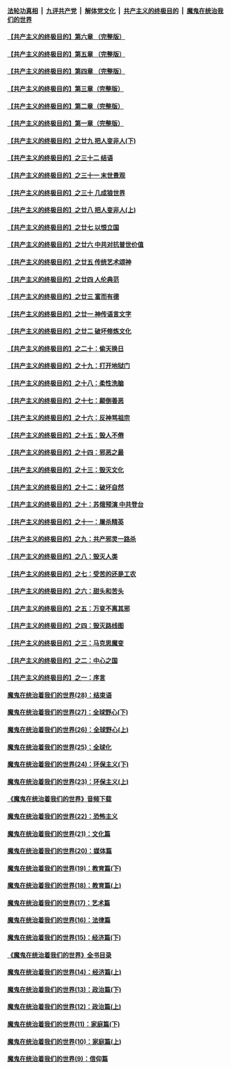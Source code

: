 

####  [法轮功真相](../../../../basic/blob/master/README.md?t=04201831) &nbsp;|&nbsp; [九评共产党](../../../../9ping.md/blob/master/README.md?t=04201831) &nbsp;|&nbsp; [解体党文化](../../../../jtdwh.md/blob/master/README.md?t=04201831)  &nbsp;|&nbsp; [共产主义的终极目的](../../../../gczydzjmd.md/blob/master/README.md?t=04201831) &nbsp;|&nbsp; [魔鬼在统治我们的世界](../../../../mgztzwmdsj.md/blob/master/README.md?t=04201831) 

#### [【共产主义的终极目的】第六章 （完整版）](../pages/nsc422/n11428913.md?t=04201831) 

#### [【共产主义的终极目的】第五章 （完整版）](../pages/nsc422/n11428912.md?t=04201831) 

#### [【共产主义的终极目的】第四章 （完整版）](../pages/nsc422/n11428907.md?t=04201831) 

#### [【共产主义的终极目的】第三章（完整版）](../pages/nsc422/n11428848.md?t=04201831) 

#### [【共产主义的终极目的】第二章（完整版）](../pages/nsc422/n11428831.md?t=04201831) 

#### [【共产主义的终极目的】第一章（完整版）](../pages/nsc422/n11417651.md?t=04201831) 

#### [【共产主义的终极目的】之廿九 把人变非人(下)](../pages/nsc422/n11344140.md?t=04201831) 

#### [【共产主义的终极目的】之三十二 结语](../pages/nsc422/n11360535.md?t=04201831) 

#### [【共产主义的终极目的】之三十一 末世景观](../pages/nsc422/n11351129.md?t=04201831) 

#### [【共产主义的终极目的】之三十 几成狼世界](../pages/nsc422/n11348280.md?t=04201831) 

#### [【共产主义的终极目的】之廿八 把人变非人(上)](../pages/nsc422/n11340492.md?t=04201831) 

#### [【共产主义的终极目的】之廿七 以恨立国](../pages/nsc422/n11336944.md?t=04201831) 

#### [【共产主义的终极目的】之廿六 中共对抗普世价值](../pages/nsc422/n11324785.md?t=04201831) 

#### [【共产主义的终极目的】之廿五 传统艺术颂神](../pages/nsc422/n11296396.md?t=04201831) 

#### [【共产主义的终极目的】之廿四 人伦典范](../pages/nsc422/n11296397.md?t=04201831) 

#### [【共产主义的终极目的】之廿三 富而有德](../pages/nsc422/n11283598.md?t=04201831) 

#### [【共产主义的终极目的】之廿一 神传语言文字](../pages/nsc422/n11263265.md?t=04201831) 

#### [【共产主义的终极目的】之廿二 破坏修炼文化](../pages/nsc422/n11245728.md?t=04201831) 

#### [【共产主义的终极目的】之二十：偷天换日](../pages/nsc422/n11238846.md?t=04201831) 

#### [【共产主义的终极目的】之十九：打开地狱门](../pages/nsc422/n11206376.md?t=04201831) 

#### [【共产主义的终极目的】之十八：柔性洗脑](../pages/nsc422/n11199994.md?t=04201831) 

#### [【共产主义的终极目的】之十七：颠倒善恶](../pages/nsc422/n11179782.md?t=04201831) 

#### [【共产主义的终极目的】之十六：反神骂祖宗](../pages/nsc422/n11166798.md?t=04201831) 

#### [【共产主义的终极目的】之十五：毁人不倦](../pages/nsc422/n11166792.md?t=04201831) 

#### [【共产主义的终极目的】之十四：邪恶之最](../pages/nsc422/n11150249.md?t=04201831) 

#### [【共产主义的终极目的】之十三：毁灭文化](../pages/nsc422/n11135227.md?t=04201831) 

#### [【共产主义的终极目的】之十二：破坏自然](../pages/nsc422/n11135214.md?t=04201831) 

#### [【共产主义的终极目的】之十：苏俄预演 中共登台](../pages/nsc422/n11118424.md?t=04201831) 

#### [【共产主义的终极目的】之十一：屠杀精英](../pages/nsc422/n11118442.md?t=04201831) 

#### [【共产主义的终极目的】之九：共产邪灵一路杀](../pages/nsc422/n11114139.md?t=04201831) 

#### [【共产主义的终极目的】之八：毁灭人类](../pages/nsc422/n11108503.md?t=04201831) 

#### [【共产主义的终极目的】之七：受苦的还是工农](../pages/nsc422/n11101809.md?t=04201831) 

#### [【共产主义的终极目的】之六：甜头和苦头](../pages/nsc422/n11096971.md?t=04201831) 

#### [【共产主义的终极目的】之五：万变不离其邪](../pages/nsc422/n11091285.md?t=04201831) 

#### [【共产主义的终极目的】之四：毁灭路线图](../pages/nsc422/n11086284.md?t=04201831) 

#### [【共产主义的终极目的】之三：马克思魔变](../pages/nsc422/n11061941.md?t=04201831) 

#### [【共产主义的终极目的】之二：中心之国](../pages/nsc422/n11047728.md?t=04201831) 

#### [【共产主义的终极目的】之一：序言](../pages/nsc422/n11086077.md?t=04201831) 

#### [魔鬼在统治着我们的世界(28)：结束语](../pages/nsc422/n10936246.md?t=04201831) 

#### [魔鬼在统治着我们的世界(27)：全球野心(下)](../pages/nsc422/n10928319.md?t=04201831) 

#### [魔鬼在统治着我们的世界(26)：全球野心(上)](../pages/nsc422/n10900318.md?t=04201831) 

#### [魔鬼在统治着我们的世界(25)：全球化](../pages/nsc422/n10788205.md?t=04201831) 

#### [魔鬼在统治着我们的世界(24)：环保主义(下)](../pages/nsc422/n10695307.md?t=04201831) 

#### [魔鬼在统治着我们的世界(23)：环保主义(上)](../pages/nsc422/n10688613.md?t=04201831) 

#### [《魔鬼在统治着我们的世界》音频下载](../pages/nsc422/n10635553.md?t=04201831) 

#### [魔鬼在统治着我们的世界(22)：恐怖主义](../pages/nsc422/n10614727.md?t=04201831) 

#### [魔鬼在统治着我们的世界(21)：文化篇](../pages/nsc422/n10597706.md?t=04201831) 

#### [魔鬼在统治着我们的世界(20)：媒体篇](../pages/nsc422/n10586579.md?t=04201831) 

#### [魔鬼在统治着我们的世界(19)：教育篇(下)](../pages/nsc422/n10564808.md?t=04201831) 

#### [魔鬼在统治着我们的世界(18)：教育篇(上)](../pages/nsc422/n10526970.md?t=04201831) 

#### [魔鬼在统治着我们的世界(17)：艺术篇](../pages/nsc422/n10499093.md?t=04201831) 

#### [魔鬼在统治着我们的世界(16)：法律篇](../pages/nsc422/n10485969.md?t=04201831) 

#### [魔鬼在统治着我们的世界(15)：经济篇(下)](../pages/nsc422/n10469975.md?t=04201831) 

#### [《魔鬼在统治着我们的世界》全书目录](../pages/nsc422/n10464261.md?t=04201831) 

#### [魔鬼在统治着我们的世界(14)：经济篇(上)](../pages/nsc422/n10457370.md?t=04201831) 

#### [魔鬼在统治着我们的世界(13)：政治篇(下)](../pages/nsc422/n10448270.md?t=04201831) 

#### [魔鬼在统治着我们的世界(12)：政治篇(上)](../pages/nsc422/n10444576.md?t=04201831) 

#### [魔鬼在统治着我们的世界(11)：家庭篇(下)](../pages/nsc422/n10440961.md?t=04201831) 

#### [魔鬼在统治着我们的世界(10)：家庭篇(上)](../pages/nsc422/n10435448.md?t=04201831) 

#### [魔鬼在统治着我们的世界(9)：信仰篇](../pages/nsc422/n10432159.md?t=04201831) 

